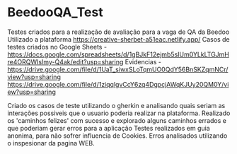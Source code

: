 # BeedooQA_Test
Testes criados para a realização de avaliação para a vaga de QA da Beedoo
Utilizado a plataforma https://creative-sherbet-a51eac.netlify.app/
Casos de testes criados no Google Sheets - https://docs.google.com/spreadsheets/d/1gBJkF12ejmb5sIUm0YLkLTGJmHre4ORQWIsImy-Q4ak/edit?usp=sharing
Evidencias - https://drive.google.com/file/d/1UaT_siwxSLoTqmUO0QdY56BnSKZqmNCr/view?usp=sharing
             https://drive.google.com/file/d/1ziqqlgvCcY6zq4DgpcjAWqKJUy20QM0Y/view?usp=sharing

Criado os casos de teste utilizando o gherkin e analisando quais seriam as interações possiveis que o usuario poderia realizar na plataforma.
Realizado os 'caminhos felizes' com sucesso e explorado alguns caminhos errados e que poderiam gerar erros para a aplicação
Testes realizados em guia anonima, para não sofrer influencia de Cookies.
Erros analisados utilizando o inspesionar da pagina WEB.

